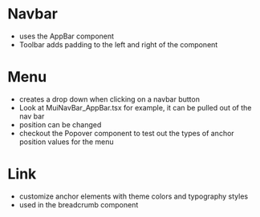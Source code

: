 # Navbar

- uses the AppBar component
- Toolbar adds padding to the left and right of the component

# Menu

- creates a drop down when clicking on a navbar button
- Look at MuiNavBar_AppBar.tsx for example, it can be pulled out of the nav bar
- position can be changed
- checkout the Popover component to test out the types of anchor position values for the menu

# Link

- customize anchor elements with theme colors and typography styles
- used in the breadcrumb component
